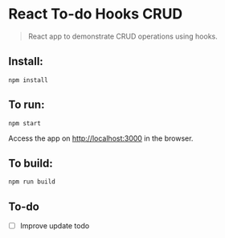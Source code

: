 # React To-do Hooks CRUD

> React app to demonstrate CRUD operations using hooks.

## Install:

```
npm install
```

## To run:

```
npm start
```

Access the app on [http://localhost:3000](http://localhost:3000) in the browser.

## To build:

```
npm run build
```

## To-do

- [ ] Improve update todo
